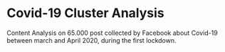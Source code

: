 # Covid-19 Cluster Analysis

Content Analysis on 65.000 post collected by Facebook about Covid-19 between march and April 2020, during the first lockdown.
